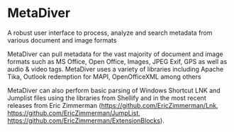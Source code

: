 # MetaDiver
A robust user interface to process, analyze and search metadata from various document and image formats

 
MetaDiver can pull metadata for the vast majority of document and image formats such as MS Office, Open Office, Images, JPEG Exif, GPS as well as audio & video tags. MetaDiver uses a variety of libraries including Apache Tika, Outlook redemption for MAPI, OpenOfficeXML among others

MetaDiver can also perform basic parsing of Windows Shortcut LNK and Jumplist files using the libraries from Shellify and in the most recent releases from Eric Zimmerman (https://github.com/EricZimmerman/Lnk, https://github.com/EricZimmerman/JumpList, https://github.com/EricZimmerman/ExtensionBlocks).
 
